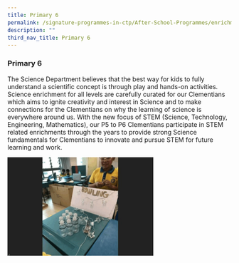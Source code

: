 ```yaml
---
title: Primary 6
permalink: /signature-programmes-in-ctp/After-School-Programmes/enrichment/p6/
description: ""
third_nav_title: Primary 6
---
```

### Primary 6
The Science Department believes that the best way for kids to fully understand a scientific concept is through play and hands-on activities. Science enrichment for all levels are carefully curated for our Clementians which aims to ignite creativity and interest in Science and to make connections for the Clementians on why the learning of science is everywhere around us. With the new focus of STEM (Science, Technology, Engineering, Mathematics), our P5 to P6 Clementians participate in STEM related enrichments through the years to provide strong Science fundamentals for Clementians to innovate and pursue STEM for future learning and work.

<img src="/images/p6%20enrichment.gif" 
     style="width:65%">